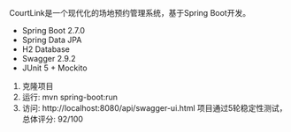 CourtLink是一个现代化的场地预约管理系统，基于Spring Boot开发。
- Spring Boot 2.7.0
- Spring Data JPA
- H2 Database
- Swagger 2.9.2
- JUnit 5 + Mockito
1. 克隆项目
2. 运行: mvn spring-boot:run
3. 访问: http://localhost:8080/api/swagger-ui.html
项目通过5轮稳定性测试，总体评分: 92/100
